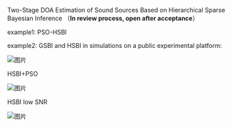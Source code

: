  Two-Stage DOA Estimation of Sound Sources Based on Hierarchical Sparse Bayesian Inference （**In review process, open after acceptance**）
 
 example1: PSO-HSBI
 
 example2: GSBI and HSBI in simulations on a public experimental platform:
 
![图片](https://github.com/user-attachments/assets/bf7259db-57e2-478c-b49e-29544afb478f)

HSBI+PSO

![图片](https://github.com/user-attachments/assets/f83f181c-50cc-4475-8e40-52343ddeab0d)


HSBI low SNR

![图片](https://github.com/user-attachments/assets/00c893e1-04de-46c4-a445-f5ce2b09e671)

